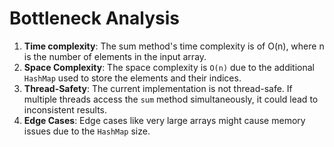 # Bottleneck Analysis

1. **Time complexity**: The sum method's time complexity is of O(n), where n is the number of elements in the input array.
2. **Space Complexity**: The space complexity is `O(n)` due to the additional `HashMap` used to store the elements and their indices.
3. **Thread-Safety**: The current implementation is not thread-safe. If multiple threads access the `sum` method simultaneously, it could lead to inconsistent results.
4. **Edge Cases**: Edge cases like very large arrays might cause memory issues due to the `HashMap` size.
